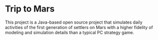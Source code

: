 # Trip to Mars

This project is a Java-based open source project that simulates daily activities of the first generation of settlers on Mars with a higher fidelity of modeling and simulation details than a typical PC strategy game.
